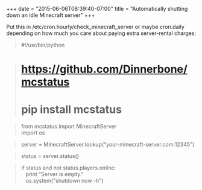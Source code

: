 ﻿+++
date = "2015-06-06T08:39:40-07:00"
title = "Automatically shutting down an idle Minecraft server"
+++



Put this in /etc/cron.hourly/check_minecraft_server or maybe cron.daily
depending on how much you care about paying extra server-rental charges:

> #!/usr/bin/python

>

> # <https://github.com/Dinnerbone/mcstatus>  
> # pip install mcstatus

>

> from mcstatus import MinecraftServer  
> import os

>

> server = MinecraftServer.lookup("your-minecraft-server.com:12345")

>

> status = server.status()

>

> if status and not status.players.online:  
>     print "Server is empty."  
>     os.system("shutdown now -h")


